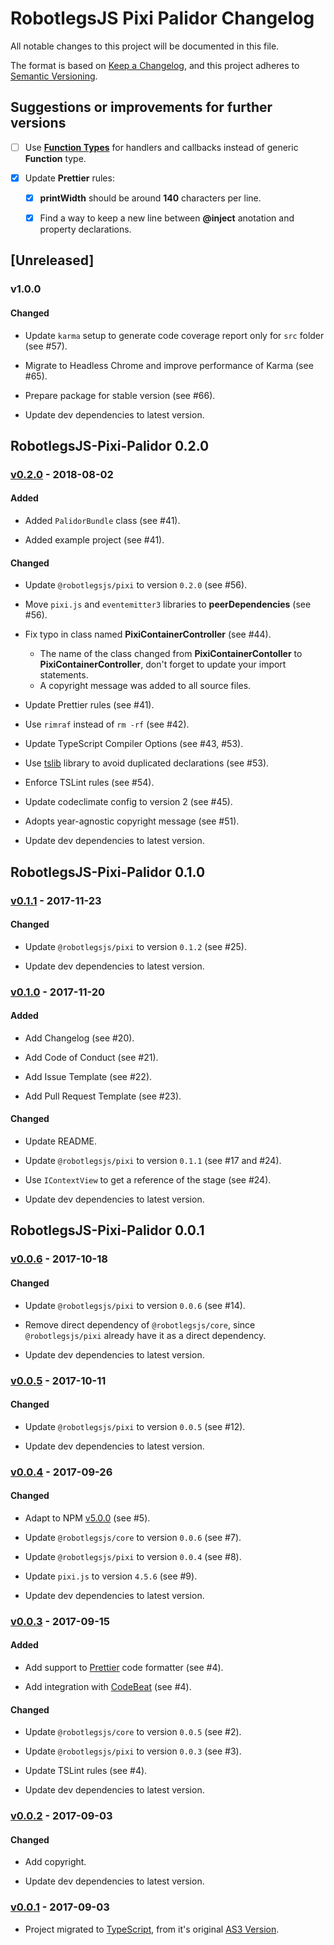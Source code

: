 # RobotlegsJS Pixi Palidor Changelog

All notable changes to this project will be documented in this file.

The format is based on [Keep a Changelog](https://keepachangelog.com/en/1.0.0/),
and this project adheres to [Semantic Versioning](https://semver.org/spec/v2.0.0.html).

## Suggestions or improvements for further versions

- [ ] Use [**Function Types**](https://www.typescriptlang.org/docs/handbook/functions.html) for handlers and callbacks instead of generic **Function** type.

- [x] Update **Prettier** rules:

  - [x] **printWidth** should be around **140** characters per line.

  - [x] Find a way to keep a new line between **@inject** anotation and property declarations.

## [Unreleased]

### v1.0.0

#### Changed

- Update `karma` setup to generate code coverage report only for `src` folder (see #57).

- Migrate to Headless Chrome and improve performance of Karma (see #65).

- Prepare package for stable version (see #66).

- Update dev dependencies to latest version.

## RobotlegsJS-Pixi-Palidor 0.2.0

### [v0.2.0](https://github.com/RobotlegsJS/RobotlegsJS-Pixi-Palidor/releases/tag/0.2.0) - 2018-08-02

#### Added

- Added `PalidorBundle` class (see #41).

- Added example project (see #41).

#### Changed

- Update `@robotlegsjs/pixi` to version `0.2.0` (see #56).

- Move `pixi.js` and `eventemitter3` libraries to **peerDependencies** (see #56).

- Fix typo in class named **PixiContainerController** (see #44).
  - The name of the class changed from **PixiContainerContoller** to **PixiContainerController**, don't forget to update your import statements.
  - A copyright message was added to all source files.

- Update Prettier rules (see #41).

- Use `rimraf` instead of `rm -rf` (see #42).

- Update TypeScript Compiler Options (see #43, #53).

- Use [tslib](https://github.com/Microsoft/tslib) library to avoid duplicated declarations (see #53).

- Enforce TSLint rules (see #54).

- Update codeclimate config to version 2 (see #45).

- Adopts year-agnostic copyright message (see #51).

- Update dev dependencies to latest version.

## RobotlegsJS-Pixi-Palidor 0.1.0

### [v0.1.1](https://github.com/RobotlegsJS/RobotlegsJS-Pixi-Palidor/releases/tag/0.1.1) - 2017-11-23

#### Changed

- Update `@robotlegsjs/pixi` to version `0.1.2` (see #25).

- Update dev dependencies to latest version.

### [v0.1.0](https://github.com/RobotlegsJS/RobotlegsJS-Pixi-Palidor/releases/tag/0.1.0) - 2017-11-20

#### Added

- Add Changelog (see #20).

- Add Code of Conduct (see #21).

- Add Issue Template (see #22).

- Add Pull Request Template (see #23).

#### Changed

- Update README.

- Update `@robotlegsjs/pixi` to version `0.1.1` (see #17 and #24).

- Use `IContextView` to get a reference of the stage (see #24).

- Update dev dependencies to latest version.

## RobotlegsJS-Pixi-Palidor 0.0.1

### [v0.0.6](https://github.com/RobotlegsJS/RobotlegsJS-Pixi-Palidor/releases/tag/0.0.6) - 2017-10-18

#### Changed

- Update `@robotlegsjs/pixi` to version `0.0.6` (see #14).

- Remove direct dependency of `@robotlegsjs/core`, since `@robotlegsjs/pixi` already have it as a direct dependency.

- Update dev dependencies to latest version.

### [v0.0.5](https://github.com/RobotlegsJS/RobotlegsJS-Pixi-Palidor/releases/tag/0.0.5) - 2017-10-11

#### Changed

- Update `@robotlegsjs/pixi` to version `0.0.5` (see #12).

- Update dev dependencies to latest version.

### [v0.0.4](https://github.com/RobotlegsJS/RobotlegsJS-Pixi-Palidor/releases/tag/0.0.4) - 2017-09-26

#### Changed

- Adapt to NPM [v5.0.0](http://blog.npmjs.org/post/161081169345/v500) (see #5).

- Update `@robotlegsjs/core` to version `0.0.6` (see #7).

- Update `@robotlegsjs/pixi` to version `0.0.4` (see #8).

- Update `pixi.js` to version `4.5.6` (see #9).

- Update dev dependencies to latest version.

### [v0.0.3](https://github.com/RobotlegsJS/RobotlegsJS-Pixi-Palidor/releases/tag/0.0.3) - 2017-09-15

#### Added

- Add support to [Prettier](https://prettier.io) code formatter (see #4).

- Add integration with [CodeBeat](https://codebeat.co) (see #4).

#### Changed

- Update `@robotlegsjs/core` to version `0.0.5` (see #2).

- Update `@robotlegsjs/pixi` to version `0.0.3` (see #3).

- Update TSLint rules (see #4).

- Update dev dependencies to latest version.

### [v0.0.2](https://github.com/RobotlegsJS/RobotlegsJS-Pixi-Palidor/releases/tag/0.0.2) - 2017-09-03

#### Changed

- Add copyright.

- Update dev dependencies to latest version.

### [v0.0.1](https://github.com/RobotlegsJS/RobotlegsJS-Pixi-Palidor/releases/tag/0.0.1) - 2017-09-03

- Project migrated to [TypeScript](https://www.typescriptlang.org/), from it's original [AS3 Version](https://github.com/RonaldoSetzer/robotlegs-extensions-Palidor).
